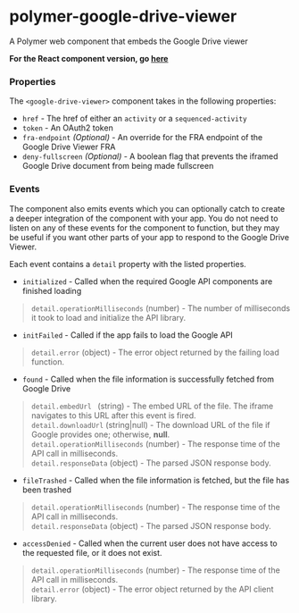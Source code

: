 # polymer-google-drive-viewer
A Polymer web component that embeds the Google Drive viewer 

**For the React component version, go [here](https://github.com/Brightspace/react-google-drive-viewer)**


### Properties
The `<google-drive-viewer>` component takes in the following properties:
* `href` - The href of either an `activity` or a `sequenced-activity`
* `token` - An OAuth2 token
* `fra-endpoint` *(Optional)* - An override for the FRA endpoint of the Google Drive Viewer FRA
* `deny-fullscreen` *(Optional)* - A boolean flag that prevents the iframed Google Drive document from being made fullscreen

### Events
The component also emits events which you can optionally catch to create a deeper integration of the component with your app. You do not need to listen on any of these events for the component to function, but they may be useful if you want other parts of your app to respond to the Google Drive Viewer.

Each event contains a `detail` property with the listed properties.

* `initialized` -  Called when the required Google API components are finished loading
> `detail.operationMilliseconds` (number) - The number of milliseconds it took to load and initialize the API library.
* `initFailed` -  Called if the app fails to load the Google API 
> `detail.error` (object) - The error object returned by the failing load function.
* `found` -  Called when the file information is successfully fetched from Google Drive 
> `detail.embedUrl ` (string) - The embed URL of the file. The iframe navigates to this URL after this event is fired. <br/>
> `detail.downloadUrl` (string|null) - The download URL of the file if Google provides one; otherwise, **null**. <br/>
> `detail.operationMilliseconds` (number) - The response time of the API call in milliseconds. <br/>
> `detail.responseData` (object) - The parsed JSON response body.
* `fileTrashed` -   Called when the file information is fetched, but the file has been trashed 
> `detail.operationMilliseconds` (number) - The response time of the API call in milliseconds. <br/>
> `detail.responseData` (object) - The parsed JSON response body.
* `accessDenied` -  Called when the current user does not have access to the requested file, or it does not exist. 
> `detail.operationMilliseconds` (number) - The response time of the API call in milliseconds. <br/>
> `detail.error` (object) - The error object returned by the API client library.
